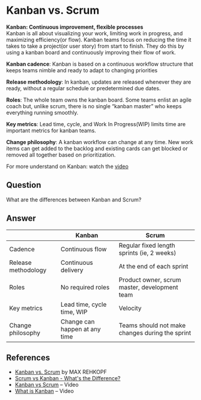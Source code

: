 Kanban vs. Scrum
===
**Kanban: Continuous improvement, flexible processes** <br />
Kanban is all about visualizing your work, limiting work in progress, and maximizing efficiency(or flow). Kanban teams focus on reducing the time it takes to take a project(or user story) from start to finish. They do this by using a kanban board and continuously improving their flow of work. 

**Kanban cadence**: Kanban is based on a continuous workflow structure that keeps teams nimble and ready to adapt to changing priorities

**Release methodology**: In kanban, updates are released whenever they are ready, without a regular schedule or predetermined due dates.

**Roles**: The whole team owns the kanban board. Some teams enlist an agile coach but, unlike scrum, there is no single “kanban master” who keeps everything running smoothly.

**Key metrics**: Lead time, cycle, and Work In Progress(WIP) limits time are important metrics for kanban teams.

**Change philosophy**: A kanban workflow can change at any time. New work items can get added to the backlog and existing cards can get blocked or removed all together based on prioritization.

For more understand on Kanban: watch the [video](https://www.youtube.com/watch?v=R8dYLbJiTUE)

Question
---
What are the differences between Kanban and Scrum?

Answer
---
|                   |Kanban                       |Scrum                                          |
|-------------------|-----------------------------|-----------------------------------------------|
|Cadence            |Continuous flow              |Regular fixed length sprints (ie, 2 weeks)     |
|Release methodology|Continuous delivery          |At the end of each sprint                      |
|Roles              |No required roles            |Product owner, scrum master, development team  |
|Key metrics        |Lead time, cycle time, WIP   |Velocity                                       |
|Change philosophy  |Change can happen at any time|Teams should not make changes during the sprint|

References
---
- [Kanban vs. Scrum](https://www.atlassian.com/agile/kanban/kanban-vs-scrum) by MAX REHKOPF
- [Scrum vs Kanban - What's the Difference?](https://www.youtube.com/watch?v=rIaz-l1Kf8w&feature=youtu.be)
- [Kanban vs Scrum](https://leankit.com/learn/kanban/kanban-vs-scrum/) – Video
- [What is Kanban](https://www.youtube.com/watch?v=R8dYLbJiTUE) – Video